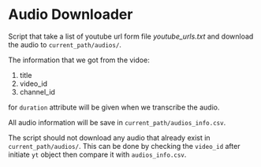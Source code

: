 # Audio Downloader

Script that take a list of youtube url form file *youtube_urls.txt* and download the audio to `current_path/audios/`.

The information that we got from the vidoe:
1. title
2. video_id
3. channel_id

for `duration` attribute will be given when we transcribe the audio.

All audio information will be save in `current_path/audios_info.csv`.

The script should not download any audio that already exist in `current_path/audios/`. This can be done by checking the `video_id` after initiate `yt` object then compare it with `audios_info.csv`.